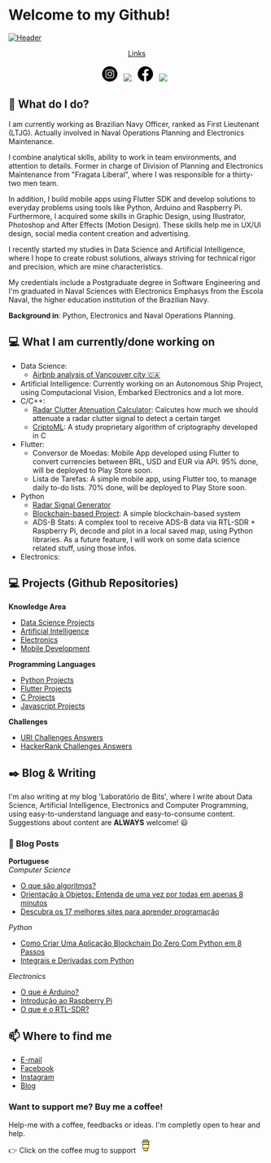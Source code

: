 # Welcome to my Github!

[![Header](https://github.com/ygordev/ygordev/raw/main/Untitled%20design(1).png "Header")](https://laboratoriodebits.com.br/)

<p align='center'>
  <u>Links</u><br><br>
<a href="https://instagram.com/colt7r"><img height="30" src="https://github.com/ygordev/ygordev/blob/main/instagram.png?raw=true"></a>&nbsp;&nbsp;
<a href="https://www.linkedin.com/in/ygor-moreira-lima-ba9096195/"><img height="30" src="https://github.com/ygordev/ygordev/blob/main/linkedin.png?raw=true"></a>&nbsp;&nbsp;
<a href="https://facebook.com/ywml10"><img height="30" src="https://github.com/ygordev/ygordev/blob/main/facebook.png?raw=true"></a>&nbsp;&nbsp;
<a href="https://medium.com/@ygormoreiralima"><img height="30" src="https://github.com/ygordev/ygordev/blob/main/link.png?raw=true"></a>&nbsp;&nbsp;
</p>

## 💼 What do I do?
I am currently working as Brazilian Navy Officer, ranked as First Lieutenant (LTJG). Actually involved in Naval Operations Planning and Electronics Maintenance. 

I combine analytical skills, ability to work in team environments, and attention to details. Former in charge of Division of Planning and Electronics Maintenance from "Fragata Liberal", where I was responsible for a thirty-two men team.

In addition, I build mobile apps using Flutter SDK and develop solutions to everyday problems using tools like Python, Arduino and Raspberry Pi. Furthermore, I acquired some skills in Graphic Design, using Illustrator, Photoshop and After Effects (Motion Design). These skills help me in UX/UI design, social media content creation and advertising.

I recently started my studies in Data Science and Artificial Intelligence, where I hope to create robust solutions, always striving for technical rigor and precision, which are mine characteristics.

My credentials include a Postgraduate degree in Software Engineering and I'm graduated in Naval Sciences with Electronics Emphasys from the Escola Naval, the higher education institution of the Brazilian Navy. 

**Background in**: Python, Electronics and Naval Operations Planning.

## 💻  What I am currently/done working on
- Data Science: 
  - [Airbnb analysis of Vancouver city 🇨🇦](https://github.com/ygordev/Data-Science/blob/main/10_YgorLima_tech_Projeto_Analisando_os_dados_do_Airbnb_Vancouver.ipynb) 
- Artificial Intelligence: Currently working on an Autonomous Ship Project, using Computacional Vision, Embarked Electronics and a lot more. 
- C/C++: 
  - [Radar Clutter Atenuation Calculator](https://github.com/ygordev/C/blob/main/calculaAtenuacaoClutter.c): Calcutes how much we should attenuate a radar clutter signal to detect a certain target
  - [CriptoML](https://github.com/ygordev/C/blob/main/CriptoML.c): A study proprietary algorithm of criptography developed in C
- Flutter:
  - Conversor de Moedas: Mobile App developed using Flutter to convert currencies between BRL, USD and EUR via API. 95% done, will be deployed to Play Store soon.
  - Lista de Tarefas: A simple mobile app, using Flutter too, to manage daily to-do lists. 70% done, will be deployed to Play Store soon.
- Python
  - [Radar Signal Generator](https://github.com/ygordev/Electronics/blob/main/Gr%C3%A1fico_Pulso_Radar_Duty_Cycle.ipynb)
  - [Blockchain-based Project](https://colab.research.google.com/drive/1hRYdMY4uuIg2ilXc4MxzyqI0UwMYftCe?usp=sharing): A simple blockchain-based system
  - ADS-B Stats: A complex tool to receive ADS-B data via RTL-SDR + Raspberry Pi, decode and plot in a local saved map, using Python libraries. As a future feature, I will work on some data science related stuff, using those infos.
- Electronics: 

## 💻 Projects (Github Repositories)

**Knowledge Area**
- [Data Science Projects](https://github.com/ygordev/Data-Science)
- [Artificial Intelligence](https://github.com/ygordev/Artificial-Intelligence)
- [Electronics](https://github.com/ygordev/Electronics)
- [Mobile Development](https://github.com/ygordev/Mobile-Development)

**Programming Languages**
- [Python Projects](https://github.com/ygordev/Python)
- [Flutter Projects](https://github.com/ygordev/Flutter)
- [C Projects](https://github.com/ygordev/C)
- [Javascript Projects](https://github.com/ygordev/JavaScript)

**Challenges**
- [URI Challenges Answers](https://github.com/ygordev/URI)
- [HackerRank Challenges Answers](https://github.com/ygordev/#)

## ✒️ Blog & Writing 
I'm also writing at my blog 'Laboratório de Bits', where I write about Data Science, Artificial Intelligence, Electronics and Computer Programming, using easy-to-understand language and easy-to-consume content. Suggestions about content are **ALWAYS** welcome! 😃

### 📰  Blog Posts
**Portuguese**<br>
*Computer Science*
- [O que são algoritmos?](https://laboratoriodebits.com.br/o-que-e-algoritmo/)
- [Orientação à Objetos: Entenda de uma vez por todas em apenas 8 minutos](https://laboratoriodebits.com.br/orientacao-a-objetos-tudo-o-que-voce-precisa-saber/)
- [Descubra os 17 melhores sites para aprender programação](https://laboratoriodebits.com.br/8-melhores-sites-para-aprender-programacao/)

*Python*
- [Como Criar Uma Aplicação Blockchain Do Zero Com Python em 8 Passos](https://laboratoriodebits.com.br/como-criar-uma-aplicacao-blockchain-do-zero-com-python/)
- [Integrais e Derivadas com Python](https://laboratoriodebits.com.br/integrais-e-derivadas-com-python-saiba-como/)

*Electronics*
- [O que é Arduino?](https://laboratoriodebits.com.br/o-que-e-arduino/)
- [Introdução ao Raspberry Pi](https://laboratoriodebits.com.br/o-que-e-o-raspberry-pi/)
- [O que é o RTL-SDR?](https://laboratoriodebits.com.br/o-que-e-o-rtl-sdr/)

## 📫  Where to find me
- [E-mail](mailto:admin@laboratoriodebits.com.br)
- [Facebook](https://facebook.com/ywml10)
- [Instagram](https://instagram.com/colt7r)
- [Blog](https://www.laboratoriodebits.com.br/)

### Want to support me? Buy me a coffee!
Help-me with a coffee, feedbacks or ideas. I'm completly open to hear and help. <br>
👉  Click on the coffee mug to support <a href="https://www.buymeacoffee.com/ygordev"><img height="30" src="https://github.com/ygordev/ygordev/blob/main/by-me-a-coffee.png?raw=true"></a>&nbsp;&nbsp;

<!--
**ygordev/ygordev** is a ✨ _special_ ✨ repository because its `README.md` (this file) appears on your GitHub profile.

Here are some ideas to get you started:

- 🔭 I’m currently working on ...
- 🌱 I’m currently learning ...
- 👯 I’m looking to collaborate on ...
- 🤔 I’m looking for help with ...
- 💬 Ask me about ...
- 📫 How to reach me: ...
- 😄 Pronouns: ...
- ⚡ Fun fact: ...
-->
